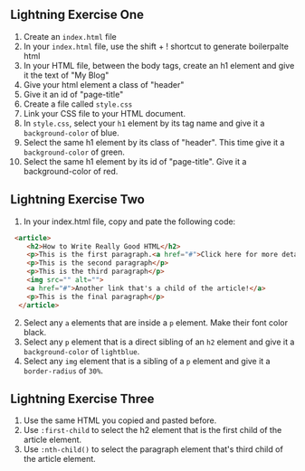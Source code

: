 ## Lightning Exercise One
1. Create an `index.html` file
2. In your `index.html` file, use the shift + ! shortcut to generate boilerpalte html
3. In your HTML file, between the body tags, create an h1 element and give it the text of "My Blog"
4. Give your html element a class of "header"
5. Give it an id of "page-title"
6. Create a file called `style.css`
7. Link your CSS file to your HTML document.
8. In `style.css`, select your `h1` element by its tag name and give it a `background-color` of blue.
9. Select the same h1 element by its class of "header". This time give it a `background-color` of green.
10. Select the same h1 element by its id of "page-title". Give it a background-color of red.

## Lightning Exercise Two
1. In your index.html file, copy and pate the following code:
```html
 <article>
    <h2>How to Write Really Good HTML</h2>
    <p>This is the first paragraph.<a href="#">Click here for more details</a></p>
    <p>This is the second paragraph</p>
    <p>This is the third paragraph</p>
    <img src="" alt="">
    <a href="#">Another link that's a child of the article!</a>
    <p>This is the final paragraph</p>
  </article>
```
2. Select any `a` elements that are inside a `p` element. Make their font color black.
3. Select any `p` element that is a direct sibling of an `h2` element and give it a `background-color` of `lightblue`.
4. Select any `img` element that is a sibling of a `p` element and give it a `border-radius` of `30%`.

## Lightning Exercise Three
1. Use the same HTML you copied and pasted before.
2. Use `:first-child` to select the h2 element that is the first child of the article element.
3. Use `:nth-child()` to select the paragraph element that's third child of the article element.